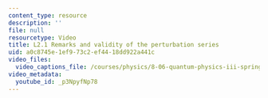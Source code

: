 ```yaml
---
content_type: resource
description: ''
file: null
resourcetype: Video
title: L2.1 Remarks and validity of the perturbation series
uid: a0c8745e-1ef9-73c2-ef44-18dd922a441c
video_files:
  video_captions_file: /courses/physics/8-06-quantum-physics-iii-spring-2018/video-lectures/time-independent-perturbation-theory/L2-1/p3NpyfNp78.vtt
video_metadata:
  youtube_id: _p3NpyfNp78
---
```

